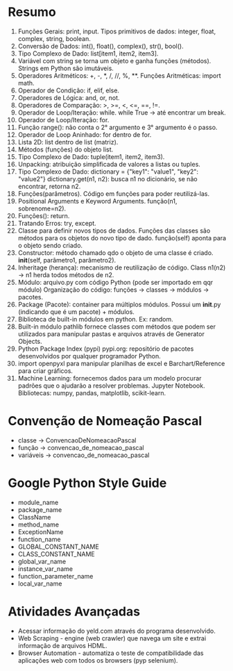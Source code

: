 # Resumo

01. Funções Gerais: print, input.
    Tipos primitivos de dados: integer, float, complex, string, boolean.
02. Conversão de Dados: int(), float(), complex(), str(), bool().
03. Tipo Complexo de Dado: list[item1, item2, item3].
04. Variável com string se torna um objeto e ganha funções (métodos).
    Strings em Python são imutáveis.
05. Operadores Aritméticos: +, -, *, /, //, %, **.
    Funções Aritméticas: import math.
06. Operador de Condição: if, elif, else.
07. Operadores de Lógica: and, or, not.
08. Operadores de Comparação: >, >=, <, <=, ==, !=.
09. Operador de Loop/Iteração: while.
    while True -> até encontrar um break.
10. Operador de Loop/Iteração: for.
11. Função range(): não conta o 2° argumento e 3° argumento é o passo.
12. Operador de Loop Aninhado: for dentro de for.
13. Lista 2D: list dentro de list (matriz).
14. Métodos (funções) do objeto list.
15. Tipo Complexo de Dado: tuple(item1, item2, item3).
16. Unpacking: atribuição simplificada de valores a listas ou tuples.
17. Tipo Complexo de Dado: dictionary = {"key1": "value1", "key2": "value2"}
    dictionary.get(n1, n2): busca n1 no dicionário, se não encontrar, retorna n2.
18. Funções(parâmetros). Código em funções para poder reutilizá-las.
19. Positional Arguments e Keyword Arguments. função(n1, sobrenome=n2).
20. Funções(): return.
21. Tratando Erros: try, except.
22. Classe para definir novos tipos de dados.
    Funções das classes são métodos para os objetos do novo tipo de dado.
    função(self) aponta para o objeto sendo criado.
23. Constructor: método chamado qdo o objeto de uma classe é criado.
    __init__(self, parâmetro1, parâmetro2).
24. Inheritage (herança): mecanismo de reutilização de código.
    Class n1(n2) -> n1 herda todos métodos de n2.
25. Módulo: arquivo.py com código Python (pode ser importado em qqr módulo)
    Organização do código: funções -> classes -> módulos -> pacotes.
26. Package (Pacote): container para múltiplos módulos.
    Possui um __init__.py (indicando que é um pacote) + módulos.
27. Biblioteca de built-in módulos em python. Ex: random.
28. Built-in módulo pathlib fornece classes com métodos que podem ser utilizados para manipular pastas e arquivos através de Generator Objects.
29. Python Package Index (pypi) pypi.org: repositório de pacotes desenvolvidos por qualquer programador Python.
30. import openpyxl para manipular planilhas de excel e Barchart/Reference para criar gráficos.
31. Machine Learning: fornecemos dados para um modelo procurar padrões que o ajudarão a resolver problemas. Jupyter Notebook.
    Bibliotecas: numpy, pandas, matplotlib, scikit-learn.

# Convenção de Nomeação Pascal
- classe    -> ConvencaoDeNomeacaoPascal
- função    -> convencao_de_nomeacao_pascal
- variáveis -> convencao_de_nomeacao_pascal

# Google Python Style Guide

- module_name
- package_name
- ClassName
- method_name
- ExceptionName
- function_name
- GLOBAL_CONSTANT_NAME
- CLASS_CONSTANT_NAME
- global_var_name
- instance_var_name
- function_parameter_name
- local_var_name

# Atividades Avançadas
- Acessar informação do yeld.com através do programa desenvolvido.
- Web Scraping - engine (web crawler) que navega um site e extrai informação de arquivos HDML.
- Browser Automation - automatiza o teste de compatibilidade das aplicações web com todos os browsers (pyp selenium).